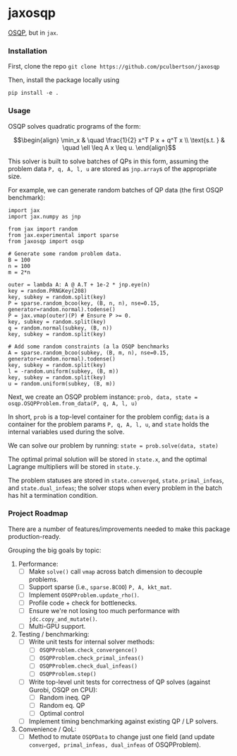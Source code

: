 # jaxosqp

[OSQP](https://osqp.org/), but in `jax`. 

### Installation

First, clone the repo
``` git clone https://github.com/pculbertson/jaxosqp ```

Then, install the package locally using

``` pip install -e . ``` 

### Usage

OSQP solves quadratic programs of the form:

$$\begin{align} 
\min_x & \quad \frac{1}{2} x^T P x + q^T x \\
\text{s.t. } & \quad \ell \leq A x \leq u. 
\end{align}$$ 

This solver is built to solve batches of QPs in this form, assuming the problem data `P, q, A, l, u` are stored as `jnp.array`s of the appropriate size.

For example, we can generate random batches of QP data (the first OSQP benchmark): 
```
import jax
import jax.numpy as jnp

from jax import random
from jax.experimental import sparse
from jaxosqp import osqp

# Generate some random problem data.
B = 100
n = 100
m = 2*n

outer = lambda A: A @ A.T + 1e-2 * jnp.eye(n)
key = random.PRNGKey(208)
key, subkey = random.split(key)
P = sparse.random_bcoo(key, (B, n, n), nse=0.15, generator=random.normal).todense()
P = jax.vmap(outer)(P) # Ensure P >= 0.
key, subkey = random.split(key)
q = random.normal(subkey, (B, n))
key, subkey = random.split(key)

# Add some random constraints (a la OSQP benchmarks
A = sparse.random_bcoo(subkey, (B, m, n), nse=0.15, generator=random.normal).todense()
key, subkey = random.split(key)
l = -random.uniform(subkey, (B, m))
key, subkey = random.split(key)
u = random.uniform(subkey, (B, m))
```

Next, we create an OSQP problem instance:
```prob, data, state = osqp.OSQPProblem.from_data(P, q, A, l, u)```

In short, `prob` is a top-level container for the problem config; `data` is a container for the problem params `P, q, A, l, u`,
and `state` holds the internal variables used during the solve.

We can solve our problem by running:
```state = prob.solve(data, state)```

The optimal primal solution will be stored in `state.x`, and the optimal Lagrange multipliers will be stored in `state.y`.

The problem statuses are stored in `state.converged`, `state.primal_infeas`, and `state.dual_infeas`; the solver stops when every problem in the batch has hit a termination condition. 

### Project Roadmap

There are a number of features/improvements needed to make this package production-ready. 

Grouping the big goals by topic:

1. Performance:
	- [ ] Make `solve()` call `vmap` across batch dimension to decouple problems.
	- [ ] Support sparse (i.e., `sparse.BCOO`) `P, A, kkt_mat`.
	- [ ] Implement `OSQPProblem.update_rho()`.
	- [ ] Profile code + check for bottlenecks.
	- [ ] Ensure we're not losing too much performance with `jdc.copy_and_mutate()`.
	- [ ] Multi-GPU support. 

2. Testing / benchmarking:
	- [ ] Write unit tests for internal solver methods:
		- [ ] `OSQPProblem.check_convergence()`
		- [ ] `OSQPProblem.check_primal_infeas()`
		- [ ] `OSQPProblem.check_dual_infeas()`
		- [ ] `OSQPProblem.step()`

	- [ ] Write top-level unit tests for correctness of QP solves (against Gurobi, OSQP on CPU):
		- [ ] Random ineq. QP
		- [ ] Random eq. QP
		- [ ] Optimal control

	- [ ] Implement timing benchmarking against existing QP / LP solvers.

3. Convenience / QoL:
	- [ ] Method to mutate `OSQPData` to change just one field (and update `converged, primal_infeas, dual_infeas` of OSQPProblem).
